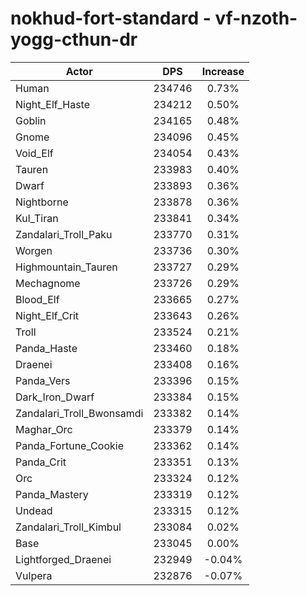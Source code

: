 # nokhud-fort-standard - vf-nzoth-yogg-cthun-dr
| Actor | DPS | Increase |
|---|:---:|:---:|
|Human|234746|0.73%|
|Night_Elf_Haste|234212|0.50%|
|Goblin|234165|0.48%|
|Gnome|234096|0.45%|
|Void_Elf|234054|0.43%|
|Tauren|233983|0.40%|
|Dwarf|233893|0.36%|
|Nightborne|233878|0.36%|
|Kul_Tiran|233841|0.34%|
|Zandalari_Troll_Paku|233770|0.31%|
|Worgen|233736|0.30%|
|Highmountain_Tauren|233727|0.29%|
|Mechagnome|233726|0.29%|
|Blood_Elf|233665|0.27%|
|Night_Elf_Crit|233643|0.26%|
|Troll|233524|0.21%|
|Panda_Haste|233460|0.18%|
|Draenei|233408|0.16%|
|Panda_Vers|233396|0.15%|
|Dark_Iron_Dwarf|233384|0.15%|
|Zandalari_Troll_Bwonsamdi|233382|0.14%|
|Maghar_Orc|233379|0.14%|
|Panda_Fortune_Cookie|233362|0.14%|
|Panda_Crit|233351|0.13%|
|Orc|233324|0.12%|
|Panda_Mastery|233319|0.12%|
|Undead|233315|0.12%|
|Zandalari_Troll_Kimbul|233084|0.02%|
|Base|233045|0.00%|
|Lightforged_Draenei|232949|-0.04%|
|Vulpera|232876|-0.07%|
